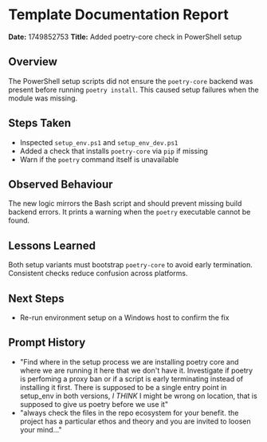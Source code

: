 # Template Documentation Report

**Date:** 1749852753
**Title:** Added poetry-core check in PowerShell setup

## Overview
The PowerShell setup scripts did not ensure the `poetry-core` backend was present before running `poetry install`. This caused setup failures when the module was missing.

## Steps Taken
- Inspected `setup_env.ps1` and `setup_env_dev.ps1`
- Added a check that installs `poetry-core` via `pip` if missing
- Warn if the `poetry` command itself is unavailable

## Observed Behaviour
The new logic mirrors the Bash script and should prevent missing build backend errors. It prints a warning when the `poetry` executable cannot be found.

## Lessons Learned
Both setup variants must bootstrap `poetry-core` to avoid early termination. Consistent checks reduce confusion across platforms.

## Next Steps
- Re-run environment setup on a Windows host to confirm the fix

## Prompt History
- "Find where in the setup process we are installing poetry core and where we are running it here that we don't have it. Investigate if poetry is perfoming a proxy ban or if a script is early terminating instead of installing it first. There is supposed to be a single entry point in setup_env in both versions, _I THINK_ I might be wrong on location, that is supposed to give us poetry before we use it"
- "always check the files in the repo ecosystem for your benefit. the project has a particular ethos and theory and you are invited to loosen your mind..."

